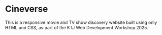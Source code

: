 # Cineverse
This is a responsive movie and TV show discovery website built using only HTML and CSS, as part of the KTJ Web Development Workshop 2025.  
